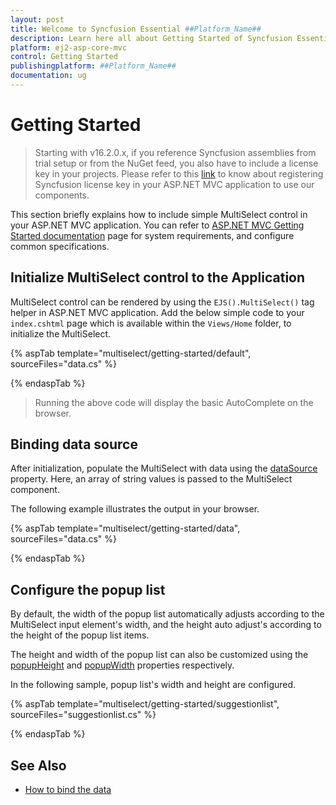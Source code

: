```yaml
---
layout: post
title: Welcome to Syncfusion Essential ##Platform_Name##
description: Learn here all about Getting Started of Syncfusion Essential ##Platform_Name## widgets based on HTML5 and jQuery.
platform: ej2-asp-core-mvc
control: Getting Started
publishingplatform: ##Platform_Name##
documentation: ug
---
```



# Getting Started

> Starting with v16.2.0.x, if you reference Syncfusion assemblies from trial setup or from the NuGet feed, you also have to include a license key in your projects. Please refer to this [link](https://help.syncfusion.com/common/essential-studio/licensing/license-key) to know about registering Syncfusion license key in your ASP.NET MVC application to use our components.

This section briefly explains how to include simple MultiSelect control in your ASP.NET MVC application. You can refer to [ASP.NET MVC Getting Started documentation](../getting-started/) page for system requirements, and configure common specifications.

## Initialize MultiSelect control to the Application

MultiSelect control can be rendered by using the `EJS().MultiSelect()` tag helper in ASP.NET MVC application. Add the below simple code to your `index.cshtml` page which is available within the `Views/Home` folder, to initialize the MultiSelect.

{% aspTab template="multiselect/getting-started/default", sourceFiles="data.cs" %}

{% endaspTab %}

> Running the above code will display the basic AutoComplete on the browser.

## Binding data source

After initialization, populate the MultiSelect with data using the [dataSource](https://help.syncfusion.com/cr/cref_files/aspnetmvc-js2/Syncfusion.EJ2~Syncfusion.EJ2.DropDowns.MultiSelect~DataSource.html) property.
Here, an array of string values is passed to the MultiSelect component.

The following example illustrates the output in your browser.

{% aspTab template="multiselect/getting-started/data", sourceFiles="data.cs" %}

{% endaspTab %}

## Configure the popup list

By default, the width of the popup list automatically adjusts according to the MultiSelect input element's width, and the height auto adjust's according to the height of the popup list items.

The height and width of the popup list can also be customized using the
[popupHeight](https://help.syncfusion.com/cr/cref_files/aspnetcore-js2/Syncfusion.EJ2~Syncfusion.EJ2.DropDowns.MultiSelect~PopupHeight.html)
and [popupWidth](https://help.syncfusion.com/cr/cref_files/aspnetcore-js2/Syncfusion.EJ2~Syncfusion.EJ2.DropDowns.MultiSelect~PopupWidth.html) properties
respectively.

In the following sample, popup list's width and height are configured.

{% aspTab template="multiselect/getting-started/suggestionlist", sourceFiles="suggestionlist.cs" %}

{% endaspTab %}

## See Also

* [How to bind the data](./data-binding/)